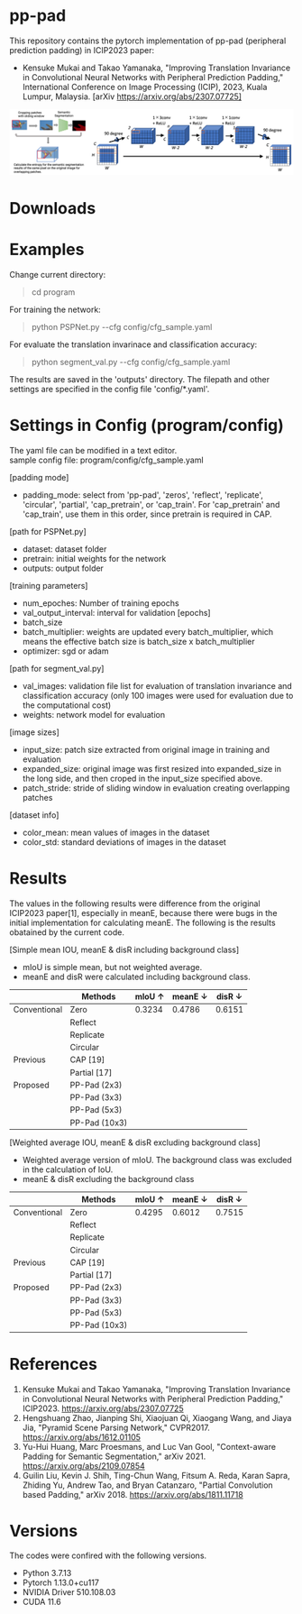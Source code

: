 # pp-pad
This repository contains the pytorch implementation of pp-pad (peripheral prediction padding) in ICIP2023 paper:

- Kensuke Mukai and Takao Yamanaka, "Improving Translation Invariance in Convolutional Neural Networks with Peripheral Prediction Padding," International Conference on Image Processing (ICIP), 2023, Kuala Lumpur, Malaysia. [arXiv https://arxiv.org/abs/2307.07725]

![outline of pp-pad](samples/outline_pp-pad.png)

# Downloads

# Examples
Change current directory:
> cd program

For training the network:
> python PSPNet.py --cfg config/cfg_sample.yaml

For evaluate the translation invarinace and classification accuracy:
> python segment_val.py --cfg config/cfg_sample.yaml

The results are saved in the 'outputs' directory. The filepath and other settings are specified in the config file 'config/*.yaml'.

# Settings in Config (program/config)
The yaml file can be modified in a text editor.  
sample config file: program/config/cfg_sample.yaml

[padding mode]
- padding_mode: select from 'pp-pad', 'zeros', 'reflect', 'replicate', 'circular', 'partial', 'cap_pretrain', or 'cap_train'. For 'cap_pretrain' and 'cap_train', use them in this order, since pretrain is required in CAP.

[path for PSPNet.py]
- dataset: dataset folder
- pretrain: initial weights for the network
- outputs: output folder

[training parameters]
- num_epoches: Number of training epochs
- val_output_interval: interval for validation [epochs]
- batch_size
- batch_multiplier: weights are updated every batch_multiplier, which means the effective batch size is batch_size x batch_multiplier
- optimizer: sgd or adam

[path for segment_val.py]
- val_images: validation file list for evaluation of translation invariance and classification accuracy (only 100 images were used for evaluation due to the computational cost)
- weights: network model for evaluation

[image sizes]
- input_size: patch size extracted from original image in training and evaluation
- expanded_size: original image was first resized into expanded_size in the long side, and then croped in the input_size specified above.
- patch_stride: stride of sliding window in evaluation creating overlapping patches

[dataset info]
- color_mean: mean values of images in the dataset
- color_std: standard deviations of images in the dataset

# Results
The values in the following results were difference from the original ICIP2023 paper[1], especially in meanE, because there were bugs in the initial implementation for calculating meanE. The following is the results obatained by the current code.

[Simple mean IOU, meanE & disR including background class]
- mIoU is simple mean, but not weighted average.
- meanE and disR were calculated including background class.

| | Methods | mIoU &uarr; | meanE &darr;| disR &darr; |
| ---- | ---- | ---- | ---- | ---- |
| Conventional | Zero | 0.3234 | 0.4786 | 0.6151 |
| | Reflect |
| | Replicate |
| | Circular |
| Previous | CAP [19] |
| | Partial [17] |
| Proposed | PP-Pad (2x3) |
| | PP-Pad (3x3) |
| | PP-Pad (5x3) |
| | PP-Pad (10x3) |

[Weighted average IOU, meanE & disR excluding background class]

- Weighted average version of mIoU. The background class was excluded in the calculation of IoU.
- meanE & disR excluding the background class

| | Methods | mIoU &uarr; | meanE &darr; | disR &darr; |
| ---- | ---- | ---- | ---- | ---- |
| Conventional | Zero | 0.4295 | 0.6012 | 0.7515 |
| | Reflect |
| | Replicate |
| | Circular |
| Previous | CAP [19] |
| | Partial [17] |
| Proposed | PP-Pad (2x3) |
| | PP-Pad (3x3) |
| | PP-Pad (5x3) |
| | PP-Pad (10x3) |

# References
1. Kensuke Mukai and Takao Yamanaka, "Improving Translation Invariance in Convolutional Neural Networks with Peripheral Prediction Padding," ICIP2023. https://arxiv.org/abs/2307.07725
2. Hengshuang Zhao, Jianping Shi, Xiaojuan Qi, Xiaogang Wang, and Jiaya Jia, "Pyramid Scene Parsing Network," CVPR2017. https://arxiv.org/abs/1612.01105
3. Yu-Hui Huang, Marc Proesmans, and Luc Van Gool, "Context-aware Padding for Semantic Segmentation," arXiv 2021. https://arxiv.org/abs/2109.07854
4. Guilin Liu, Kevin J. Shih, Ting-Chun Wang, Fitsum A. Reda, Karan Sapra, Zhiding Yu, Andrew Tao, and Bryan Catanzaro, "Partial Convolution based Padding," arXiv 2018. https://arxiv.org/abs/1811.11718

# Versions
The codes were confired with the following versions.
- Python 3.7.13
- Pytorch 1.13.0+cu117
- NVIDIA Driver 510.108.03
- CUDA 11.6